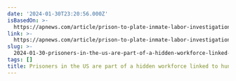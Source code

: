```yaml
---
date: '2024-01-30T23:20:56.000Z'
isBasedOn: >-
  https://apnews.com/article/prison-to-plate-inmate-labor-investigation-c6f0eb4747963283316e494eadf08c4e
link: >-
  https://apnews.com/article/prison-to-plate-inmate-labor-investigation-c6f0eb4747963283316e494eadf08c4e
slug: >-
  2024-01-30-prisoners-in-the-us-are-part-of-a-hidden-workforce-linked-to-hundreds-of-po
tags: []
title: Prisoners in the US are part of a hidden workforce linked to hundreds of po
---
```



